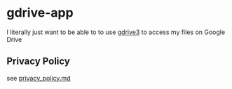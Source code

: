 # gdrive-app
I literally just want to be able to to use [gdrive3](https://github.com/glotlabs/gdrive) to access my files on Google Drive

## Privacy Policy
see [privacy_policy.md](privacy_policy.md)
